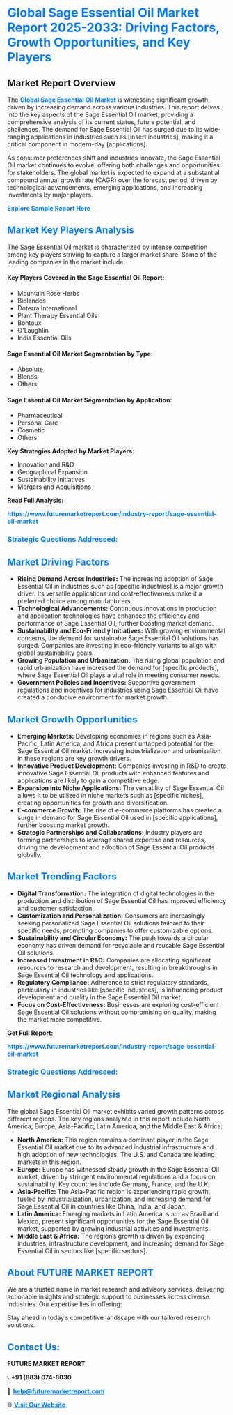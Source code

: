 <h1 style="color: #007BFF;">Global Sage Essential Oil Market Report 2025-2033: Driving Factors, Growth Opportunities, and Key Players</h1>

<section id="overview">
<h2>Market Report Overview</h2>
<p>The <a href="https://www.futuremarketreport.com/industry-report/sage-essential-oil-market" style="color: #007BFF; text-decoration: none;"><strong>Global Sage Essential Oil Market</strong></a> is witnessing significant growth, driven by increasing demand across various industries. This report delves into the key aspects of the Sage Essential Oil market, providing a comprehensive analysis of its current status, future potential, and challenges. The demand for Sage Essential Oil has surged due to its wide-ranging applications in industries such as [insert industries], making it a critical component in modern-day [applications].</p>
<p>As consumer preferences shift and industries innovate, the Sage Essential Oil market continues to evolve, offering both challenges and opportunities for stakeholders. The global market is expected to expand at a substantial compound annual growth rate (CAGR) over the forecast period, driven by technological advancements, emerging applications, and increasing investments by major players.</p>
</section>

<section id="overview">
<p><a href="https://www.futuremarketreport.com/request-sample/reportId=31327" style="color: #007BFF; text-decoration: none;"><strong>Explore Sample Report Here</strong></a></p>
</section>

<section id="key-players">
<h2 style="color: #007BFF;">Market Key Players Analysis</h2>
<p>The Sage Essential Oil market is characterized by intense competition among key players striving to capture a larger market share. Some of the leading companies in the market include:</p>
<h4>Key Players Covered in the Sage Essential Oil Report:</h4>
<ul><li>Mountain Rose Herbs</li><li>Biolandes</li><li>Doterra International</li><li>Plant Therapy Essential Oils</li><li>Bontoux</li><li>O&#039;Laughlin</li><li>India Essential Oils</li></ul>
<h4>Sage Essential Oil Market Segmentation by Type:</h4>
<ul><li>Absolute</li><li>Blends</li><li>Others</li></ul>

<h4>Sage Essential Oil Market Segmentation by Application:</h4>
<ul><li>Pharmaceutical</li><li>Personal Care</li><li>Cosmetic</li><li>Others</li></ul>
<p><strong>Key Strategies Adopted by Market Players:</strong></p>
<ul>
<li>Innovation and R&D</li>
<li>Geographical Expansion</li>
<li>Sustainability Initiatives</li>
<li>Mergers and Acquisitions</li>
</ul>
</section>

<section>
<p><strong>Read Full Analysis: </strong></p><a href="https://www.futuremarketreport.com/industry-report/sage-essential-oil-market" style="color: #007BFF; text-decoration: none;"><strong>https://www.futuremarketreport.com/industry-report/sage-essential-oil-market</strong></a>
<h3 style="color: #007BFF;">Strategic Questions Addressed:</h3>
</section>

<section id="driving-factors">
<h2 style="color: #007BFF;">Market Driving Factors</h2>
<ul>
<li><strong>Rising Demand Across Industries:</strong> The increasing adoption of Sage Essential Oil in industries such as [specific industries] is a major growth driver. Its versatile applications and cost-effectiveness make it a preferred choice among manufacturers.</li>
<li><strong>Technological Advancements:</strong> Continuous innovations in production and application technologies have enhanced the efficiency and performance of Sage Essential Oil, further boosting market demand.</li>
<li><strong>Sustainability and Eco-Friendly Initiatives:</strong> With growing environmental concerns, the demand for sustainable Sage Essential Oil solutions has surged. Companies are investing in eco-friendly variants to align with global sustainability goals.</li>
<li><strong>Growing Population and Urbanization:</strong> The rising global population and rapid urbanization have increased the demand for [specific products], where Sage Essential Oil plays a vital role in meeting consumer needs.</li>
<li><strong>Government Policies and Incentives:</strong> Supportive government regulations and incentives for industries using Sage Essential Oil have created a conducive environment for market growth.</li>
</ul>
</section>

<section id="growth-opportunities">
<h2 style="color: #007BFF;">Market Growth Opportunities</h2>
<ul>
<li><strong>Emerging Markets:</strong> Developing economies in regions such as Asia-Pacific, Latin America, and Africa present untapped potential for the Sage Essential Oil market. Increasing industrialization and urbanization in these regions are key growth drivers.</li>
<li><strong>Innovative Product Development:</strong> Companies investing in R&D to create innovative Sage Essential Oil products with enhanced features and applications are likely to gain a competitive edge.</li>
<li><strong>Expansion into Niche Applications:</strong> The versatility of Sage Essential Oil allows it to be utilized in niche markets such as [specific niches], creating opportunities for growth and diversification.</li>
<li><strong>E-commerce Growth:</strong> The rise of e-commerce platforms has created a surge in demand for Sage Essential Oil used in [specific applications], further boosting market growth.</li>
<li><strong>Strategic Partnerships and Collaborations:</strong> Industry players are forming partnerships to leverage shared expertise and resources, driving the development and adoption of Sage Essential Oil products globally.</li>
</ul>
</section>

<section id="trending-factors">
<h2 style="color: #007BFF;">Market Trending Factors</h2>
<ul>
<li><strong>Digital Transformation:</strong> The integration of digital technologies in the production and distribution of Sage Essential Oil has improved efficiency and customer satisfaction.</li>
<li><strong>Customization and Personalization:</strong> Consumers are increasingly seeking personalized Sage Essential Oil solutions tailored to their specific needs, prompting companies to offer customizable options.</li>
<li><strong>Sustainability and Circular Economy:</strong> The push towards a circular economy has driven demand for recyclable and reusable Sage Essential Oil solutions.</li>
<li><strong>Increased Investment in R&D:</strong> Companies are allocating significant resources to research and development, resulting in breakthroughs in Sage Essential Oil technology and applications.</li>
<li><strong>Regulatory Compliance:</strong> Adherence to strict regulatory standards, particularly in industries like [specific industries], is influencing product development and quality in the Sage Essential Oil market.</li>
<li><strong>Focus on Cost-Effectiveness:</strong> Businesses are exploring cost-efficient Sage Essential Oil solutions without compromising on quality, making the market more competitive.</li>
</ul>
</section>

<section>
<p><strong>Get Full Report: </strong></p><a href="https://www.futuremarketreport.com/industry-report/sage-essential-oil-market" style="color: #007BFF; text-decoration: none;"><strong>https://www.futuremarketreport.com/industry-report/sage-essential-oil-market</strong></a>
<h3 style="color: #007BFF;">Strategic Questions Addressed:</h3>
</section>


<section id="regional-analysis">
<h2 style="color: #007BFF;">Market Regional Analysis</h2>
<p>The global Sage Essential Oil market exhibits varied growth patterns across different regions. The key regions analyzed in this report include North America, Europe, Asia-Pacific, Latin America, and the Middle East & Africa:</p>
<ul>
<li><strong>North America:</strong> This region remains a dominant player in the Sage Essential Oil market due to its advanced industrial infrastructure and high adoption of new technologies. The U.S. and Canada are leading markets in this region.</li>
<li><strong>Europe:</strong> Europe has witnessed steady growth in the Sage Essential Oil market, driven by stringent environmental regulations and a focus on sustainability. Key countries include Germany, France, and the U.K.</li>
<li><strong>Asia-Pacific:</strong> The Asia-Pacific region is experiencing rapid growth, fueled by industrialization, urbanization, and increasing demand for Sage Essential Oil in countries like China, India, and Japan.</li>
<li><strong>Latin America:</strong> Emerging markets in Latin America, such as Brazil and Mexico, present significant opportunities for the Sage Essential Oil market, supported by growing industrial activities and investments.</li>
<li><strong>Middle East & Africa:</strong> The region’s growth is driven by expanding industries, infrastructure development, and increasing demand for Sage Essential Oil in sectors like [specific sectors].</li>
</ul>
</section>

<footer>
<h2 style="color: #007BFF;">About FUTURE MARKET REPORT</h2>
<p>We are a trusted name in market research and advisory services, delivering actionable insights and strategic support to businesses across diverse industries. Our expertise lies in offering:</p>

<p>Stay ahead in today’s competitive landscape with our tailored research solutions.</p>

<h2 style="color: #007BFF;">Contact Us:</h2>
<p><strong>FUTURE MARKET REPORT</strong></p>
<p>📞 <strong>+91 (883) 074-8030</strong></p>
<p>📧 <strong><a href="mailto:help@futuremarketreport.com" style="color: #007BFF;">help@futuremarketreport.com</a></strong></p>
<p>🌐 <strong><a href="https://www.futuremarketreport.com/" style="color: #007BFF;">Visit Our Website</a></strong></p>
</footer>